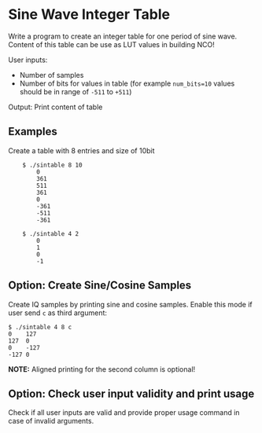 # Sine Wave Integer Table
Write a program to create an integer table for one period of sine wave.
Content of this table can be use as LUT values in building NCO!

User inputs:
- Number of samples
- Number of bits for values in table (for example `num_bits=10` values should be in range of `-511` to `+511`)

Output:
Print content of table


## Examples

Create a table with 8 entries and size of 10bit

```
    $ ./sintable 8 10
        0
        361
        511
        361
        0
        -361
        -511
        -361
```

```
    $ ./sintable 4 2
        0
        1
        0
        -1
```


## Option: Create Sine/Cosine Samples
Create IQ samples by printing sine and cosine samples. Enable this mode if user send `c` as third argument:
```
$ ./sintable 4 8 c
0    127
127  0
0    -127
-127 0
```
**NOTE:** Aligned printing for the second column is optional!

## Option: Check user input validity and print usage
Check if all user inputs are valid and provide proper usage command
in case of invalid arguments.
